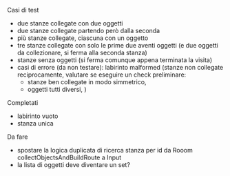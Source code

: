 Casi di test
- due stanze collegate con due oggetti
- due stanze collegate partendo però dalla seconda
- più stanze collegate, ciascuna con un oggetto
- tre stanze collegate con solo le prime due aventi oggetti 
  (e due oggetti da collezionare, si ferma alla seconda stanza)
- stanze senza oggetti (si ferma comunque appena terminata la visita)
- casi di errore (da non testare): labirinto malformed (stanze non collegate reciprocamente,
  valutare se eseguire un check preliminare:
  - stanze ben collegate in modo simmetrico,
  - oggetti tutti diversi,
  )

Completati
- labirinto vuoto
- stanza unica

Da fare
- spostare la logica duplicata di ricerca stanza per id da Rooom collectObjectsAndBuildRoute a Input
- la lista di oggetti deve diventare un set?
